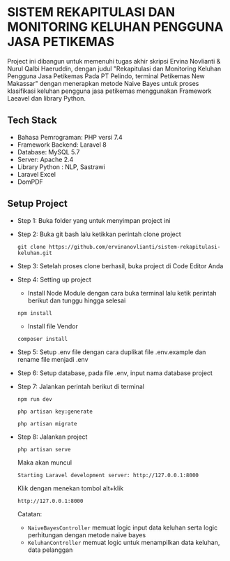 # SISTEM REKAPITULASI DAN MONITORING KELUHAN PENGGUNA JASA PETIKEMAS
Project ini dibangun untuk memenuhi tugas akhir skripsi Ervina Novlianti & Nurul Qalbi Haeruddin, dengan judul "Rekapitulasi dan Monitoring Keluhan Pengguna Jasa Petikemas Pada PT Pelindo, terminal Petikemas New Makassar" dengan menerapkan metode Naive Bayes untuk proses klasifikasi keluhan pengguna jasa petikemas menggunakan Framework Laeavel dan library Python. 
## Tech Stack
- Bahasa Pemrograman: PHP versi 7.4
- Framework Backend: Laravel 8
- Database: MySQL 5.7
- Server: Apache 2.4
- Library Python : NLP, Sastrawi
- Laravel Excel
- DomPDF
## Setup Project
- Step 1: Buka folder yang untuk menyimpan project ini
- Step 2: Buka git bash lalu ketikkan perintah clone project
  ```
  git clone https://github.com/ervinanovlianti/sistem-rekapitulasi-keluhan.git
  ```
- Step 3: Setelah proses clone berhasil, buka project di Code Editor Anda
- Step 4: Setting up project 
    - Install Node Module dengan cara buka terminal lalu ketik perintah berikut dan tunggu hingga selesai
    ```
    npm install
    ```
    - Install file Vendor 
    ```
    composer install
    ```

- Step 5: Setup .env file dengan cara duplikat file .env.example dan rename file menjadi .env
- Step 6: Setup database, pada file .env, input nama database project
- Step 7: Jalankan perintah berikut di terminal
    ```
    npm run dev
    ```
    ```
    php artisan key:generate
    ```
    ```
    php artisan migrate
    ```
- Step 8: Jalankan project
    ```
    php artisan serve
    ```
    Maka akan muncul 
    ```
    Starting Laravel development server: http://127.0.0.1:8000
    ```
    
    Klik dengan menekan tombol alt+klik
    ```
    http://127.0.0.1:8000
    ```
    
    Catatan:
    - ```NaiveBayesController``` memuat logic input data keluhan serta logic perhitungan dengan metode naive bayes
    - ```KeluhanController``` memuat logic untuk menampilkan data keluhan, data pelanggan
